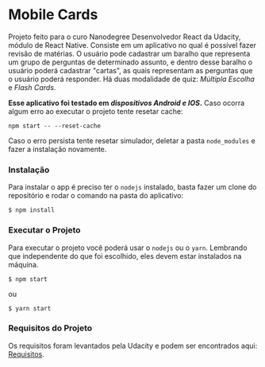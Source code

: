 # Mobile Cards
Projeto feito para o curo Nanodegree Desenvolvedor React da Udacity, módulo de React Native.
Consiste em um aplicativo no qual é possível fazer revisão de matérias. O usuário pode cadastrar
um baralho que representa um grupo de perguntas de determinado assunto, e dentro desse baralho o usuário
poderá cadastrar "cartas", as quais representam as perguntas que o usuário poderá responder.
Há duas modalidade de quiz: *Múltipla Escolha* e *Flash Cards*.

**Esse aplicativo foi testado em *dispositivos Android e IOS*.**
Caso ocorra algum erro ao executar o projeto tente resetar cache:

`npm start -- --reset-cache`

Caso o erro persista tente resetar simulador, deletar a pasta `node_modules` 
e fazer a instalação novamente.

### Instalação
Para instalar o app é preciso ter o `nodejs` instalado, basta fazer um clone do repositório e rodar o comando na pasta do aplicativo:

`$ npm install`

### Executar o Projeto
Para executar o projeto você poderá usar o `nodejs` ou o `yarn`. Lembrando que independente do que foi escolhido, eles devem estar instalados na máquina.

`$ npm start`

ou

`$ yarn start`

### Requisitos do Projeto
Os requisitos foram levantados pela Udacity e podem ser encontrados aqui: [Requisitos].

[Requisitos]: <https://review.udacity.com/#!/rubrics/1215/view>
